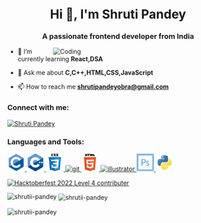 
<h1 align="center">Hi 👋, I'm Shruti Pandey</h1>
<h3 align="center">A passionate frontend developer from India</h3>


<img align="right" alt="Coding" width="400" src="https://cdn.dribbble.com/users/2646423/screenshots/5507196/computer.gif">

- 🌱 I’m currently learning **React,DSA**

- 💬 Ask me about **C,C++,HTML,CSS,JavaScript**

- 📫 How to reach me **shrutipandeyobra@gmail.com**

<h3 align="left">Connect with me:</h3>
<p align="left">
<a href="https://www.linkedin.com/in/shruti-pandey-70667b1b0" target="blank"><img align="center" src="https://raw.githubusercontent.com/rahuldkjain/github-profile-readme-generator/master/src/images/icons/Social/linked-in-alt.svg" alt="Shruti Pandey" height="30" width="40" /></a>
<!-- <a href="https://www.instagram.com/_shruti.ey/" target="blank"><img align="center" src="https://raw.githubusercontent.com/rahuldkjain/github-profile-readme-generator/master/src/images/icons/Social/instagram.svg" alt="_shruti.ey" height="30" width="40" /></a> -->
</p>
<h3 align="left">Languages and Tools:</h3>
<p align="left"> <a href="https://www.cprogramming.com/" target="_blank" rel="noreferrer"> <img src="https://raw.githubusercontent.com/devicons/devicon/master/icons/c/c-original.svg" alt="c" width="40" height="40"/> </a> <a href="https://www.w3schools.com/cpp/" target="_blank" rel="noreferrer"> <img src="https://raw.githubusercontent.com/devicons/devicon/master/icons/cplusplus/cplusplus-original.svg" alt="cplusplus" width="40" height="40"/> </a> <a href="https://www.w3schools.com/css/" target="_blank" rel="noreferrer"> <img src="https://raw.githubusercontent.com/devicons/devicon/master/icons/css3/css3-original-wordmark.svg" alt="css3" width="40" height="40"/> </a> <a href="https://git-scm.com/" target="_blank" rel="noreferrer"> <img src="https://www.vectorlogo.zone/logos/git-scm/git-scm-icon.svg" alt="git" width="40" height="40"/> </a> <a href="https://www.w3.org/html/" target="_blank" rel="noreferrer"> <img src="https://raw.githubusercontent.com/devicons/devicon/master/icons/html5/html5-original-wordmark.svg" alt="html5" width="40" height="40"/> </a> <a href="https://www.adobe.com/in/products/illustrator.html" target="_blank" rel="noreferrer"> <img src="https://www.vectorlogo.zone/logos/adobe_illustrator/adobe_illustrator-icon.svg" alt="illustrator" width="40" height="40"/> </a> <a href="https://www.photoshop.com/en" target="_blank" rel="noreferrer"> <img src="https://raw.githubusercontent.com/devicons/devicon/master/icons/photoshop/photoshop-line.svg" alt="photoshop" width="40" height="40"/> </a> <a href="https://www.python.org" target="_blank" rel="noreferrer"> <img src="https://raw.githubusercontent.com/devicons/devicon/master/icons/python/python-original.svg" alt="python" width="40" height="40"/> </a> </p>

<p align="left">
<a href="https://holopin.me/shrutiipandey" target="blank"><img align="center" src="https://www.holopin.io/@shrutiipandey" alt="Hacktoberfest 2022 Level 4 contributer" width="50" height="50"/> </a>
</p>
<p><img align="left" src="https://github-readme-stats.vercel.app/api/top-langs?username=shrutii-pandey&show_icons=true&locale=en&layout=compact" alt="shrutii-pandey" /></p>

<p>&nbsp;<img align="center" src="https://github-readme-stats.vercel.app/api?username=shrutii-pandey&show_icons=true&locale=en" alt="shrutii-pandey" /></p>

<p><img align="center" src="https://github-readme-streak-stats.herokuapp.com/?user=shrutii-pandey&" alt="shrutii-pandey" /></p>
